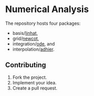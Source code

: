 # Numerical Analysis

The repository hosts four packages:

* basis/[linhat](basis/linhat),
* grid/[newcot](grid/newcot),
* integration/[ode](integration/ode), and
* interpolation/[adhier](interpolation/adhier).

## Contributing

1. Fork the project.
2. Implement your idea.
3. Create a pull request.
